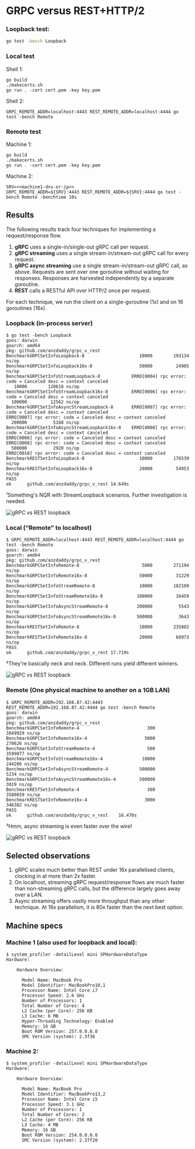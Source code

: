 # GRPC versus REST+HTTP/2

### Loopback test:

```bash
go test -bench Loopback
```

### Local test

Shell 1:

```
go build
./makecerts.sh
go run . -cert cert.pem -key key.pem
```

Shell 2:

```
GRPC_REMOTE_ADDR=localhost:4443 REST_REMOTE_ADDR=localhost:4444 go test -bench Remote
```

### Remote test

Machine 1:

```
go build
./makecerts.sh
go run . -cert cert.pem -key key.pem
```

Machine 2:

```
SRV=<<machine1-dns-or-ip>>
GRPC_REMOTE_ADDR=${SRV}:4443 REST_REMOTE_ADDR=${SRV}:4444 go test -bench Remote -benchtime 10s
```

## Results

The following results track four techniques for implementing a request/response flow.

1. **gRPC** uses a single-in/single-out gRPC call per request.
2. **gRPC streaming** uses a single stream-in/stream-out gRPC call for every request.
3. **gRPC async streaming** use a single stream-in/stream-out gRPC call, as above. Requests are sent over one goroutine without waiting for responses. Responses are harvested independently by a separate goroutine.
4. **REST** calls a RESTful API over HTTP/2 once per request.

For each technique, we run the client on a single-goroutine (1x) and on 16 goroutines (16x).

### Loopback (in-process server)

```
$ go test -bench Loopback
goos: darwin
goarch: amd64
pkg: github.com/anzdaddy/grpc_v_rest
BenchmarkGRPCSetInfoLoopback-8                 	   10000	    193134 ns/op
BenchmarkGRPCSetInfoLoopback16x-8              	   50000	     24905 ns/op
BenchmarkGRPCSetInfoStreamLoopback-8           	ERRO[0004] rpc error: code = Canceled desc = context canceled
   10000	    120618 ns/op
BenchmarkGRPCSetInfoStreamLoopback16x-8        	ERRO[0006] rpc error: code = Canceled desc = context canceled
  100000	     12562 ns/op
BenchmarkGRPCSetInfoAsyncStreamLoopback-8      	ERRO[0007] rpc error: code = Canceled desc = context canceled
ERRO[0007] rpc error: code = Canceled desc = context canceled
  200000	      5168 ns/op
BenchmarkGRPCSetInfoAsyncStreamLoopback16x-8   	ERRO[0008] rpc error: code = Canceled desc = context canceled
ERRO[0008] rpc error: code = Canceled desc = context canceled
ERRO[0008] rpc error: code = Canceled desc = context canceled
  500000	      2920 ns/op
ERRO[0010] rpc error: code = Canceled desc = context canceled
BenchmarkRESTSetInfoLoopback-8                 	   10000	    176539 ns/op
BenchmarkRESTSetInfoLoopback16x-8              	   20000	     54953 ns/op
PASS
ok  	github.com/anzdaddy/grpc_v_rest	14.649s
```

¹Something's NQR with StreamLoopback scenarios. Further investigation is needed.

![](https://chart.googleapis.com/chart?cht=bvg&chs=300x300&chdl=gRPC|REST&chd=t:193.134,24.905|176.539,54.953&chds=a&chxt=x,y&chxl=0:|1x|16x&chco=A03333,4D89F9&chxs=1N**+µs&chma=10,10,10,10&chbh=30,5,20 "gRPC vs REST loopback")

### Local (“Remote” to localhost)

```
$ GRPC_REMOTE_ADDR=localhost:4443 REST_REMOTE_ADDR=localhost:4444 go test -bench Remote
goos: darwin
goarch: amd64
pkg: github.com/anzdaddy/grpc_v_rest
BenchmarkGRPCSetInfoRemote-8                 	    5000	    271194 ns/op
BenchmarkGRPCSetInfoRemote16x-8              	   50000	     31229 ns/op
BenchmarkGRPCSetInfoStreamRemote-8           	   10000	    182109 ns/op
BenchmarkGRPCSetInfoStreamRemote16x-8        	  100000	     16459 ns/op
BenchmarkGRPCSetInfoAsyncStreamRemote-8      	  200000	      5543 ns/op
BenchmarkGRPCSetInfoAsyncStreamRemote16x-8   	  500000	      3643 ns/op
BenchmarkRESTSetInfoRemote-8                 	   10000	    235802 ns/op
BenchmarkRESTSetInfoRemote16x-8              	   20000	     68973 ns/op
PASS
ok  	github.com/anzdaddy/grpc_v_rest	17.719s
```

²They're basically neck and neck. Different runs yield different winners.

![](https://chart.googleapis.com/chart?cht=bvg&chs=500x300&chdl=gRPC|gRPC+(stream)|gRPC+(async+stream)|REST&chd=t:271.194,31.229|182.109,16.459|5.543,3.643|235.802,68.973&chds=a&chxt=x,y&chxl=0:|1x|16x&chco=A03333,C09999,FF6600,4D89F9&chxs=1N**+µs&chma=10,10,10,10&chbh=30,5,20 "gRPC vs REST loopback")

### Remote (One physical machine to another on a 1GB LAN)

```
$ GRPC_REMOTE_ADDR=192.168.87.42:4443 REST_REMOTE_ADDR=192.168.87.42:4444 go test -bench Remote
goos: darwin
goarch: amd64
pkg: github.com/anzdaddy/grpc_v_rest
BenchmarkGRPCSetInfoRemote-4                          300       3849929 ns/op
BenchmarkGRPCSetInfoRemote16x-4                      5000        270626 ns/op
BenchmarkGRPCSetInfoStreamRemote-4                    500       3599877 ns/op
BenchmarkGRPCSetInfoStreamRemote16x-4               10000        244286 ns/op
BenchmarkGRPCSetInfoAsyncStreamRemote-4            500000          5234 ns/op
BenchmarkGRPCSetInfoAsyncStreamRemote16x-4         500000          3019 ns/op
BenchmarkRESTSetInfoRemote-4                          300       3580039 ns/op
BenchmarkRESTSetInfoRemote16x-4                      3000        346382 ns/op
PASS
ok      github.com/anzdaddy/grpc_v_rest    16.470s
```

³Hmm, async streaming is even faster over the wire!

![](https://chart.googleapis.com/chart?cht=bvg&chs=500x300&chdl=gRPC|gRPC+(stream)|gRPC+(async+stream)|REST&chd=t:3.849929,.270626|3.599877,.244286|.005234,.003019|3.580039,.346382&chds=a&chxt=x,y&chxl=0:|1x|16x&chco=A03333,C09999,FF6600,4D89F9&chma=10,10,10,10&chbh=30,5,20&chxs=1N**+ms "gRPC vs REST loopback")

## Selected observations

1. gRPC scales much better than REST under 16x parallelised clients, clocking in at more than 2x faster.
2. On localhost, streaming gRPC request/response flows are much faster than non-streaming gRPC calls, but the difference largely goes away over a LAN.
3. Async streaming offers vastly more throughput than any other technique. At 16x parallelism, it is 80x faster than the next best option.

## Machine specs

### Machine 1 (also used for loopback and local):

```
$ system_profiler -detailLevel mini SPHardwareDataType
Hardware:

    Hardware Overview:

      Model Name: MacBook Pro
      Model Identifier: MacBookPro10,1
      Processor Name: Intel Core i7
      Processor Speed: 2.6 GHz
      Number of Processors: 1
      Total Number of Cores: 4
      L2 Cache (per Core): 256 KB
      L3 Cache: 6 MB
      Hyper-Threading Technology: Enabled
      Memory: 16 GB
      Boot ROM Version: 257.0.0.0.0
      SMC Version (system): 2.3f36
```

### Machine 2:

```
$ system_profiler -detailLevel mini SPHardwareDataType
Hardware:

    Hardware Overview:

      Model Name: MacBook Pro
      Model Identifier: MacBookPro13,2
      Processor Name: Intel Core i5
      Processor Speed: 3.1 GHz
      Number of Processors: 1
      Total Number of Cores: 2
      L2 Cache (per Core): 256 KB
      L3 Cache: 4 MB
      Memory: 16 GB
      Boot ROM Version: 254.0.0.0.0
      SMC Version (system): 2.37f20
```
